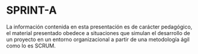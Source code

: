 # SPRINT-A
La información contenida en esta
presentación es de carácter pedagógico,
el material presentado obedece a
situaciones que simulan el desarrollo de
un proyecto en un entorno organizacional
a partir de una metodología ágil como lo
es SCRUM.


